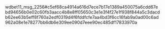 wdbet11_msg_2256#c5ef68ca4914a616d7ece7b17e1389a450075a6cdd67ebd94656b0e02c60fb3aacc4b8e8ff05650c3e1e3f4f27e1f938f844a5c3dacdb62ee63b5eff8f760a2edf0319d4f6fddfcfe7aa4bd3f6cc16fab9a0ad00c6ad962a08e1e78277bb6db6e309ee090d7eee90ec485df17833970a
